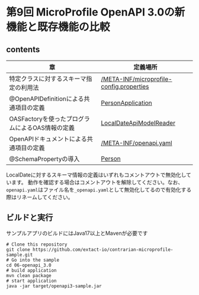 # 第9回 MicroProfile OpenAPI 3.0の新機能と既存機能の比較

## contents 
|章|定義場所|
| ---------- | --- |
| 特定クラスに対するスキーマ指定の利用法 |[/META-INF/microprofile-config.properties](src/main/resources/META-INF/microprofile-config.properties)|
| @OpenAPIDefinitionによる共通項目の定義 |[PersonApplication](src/main/java/io/extact/mp/sample/openapi3/PersonApplication.java)|
| OASFactoryを使ったプログラムによるOAS情報の定義 |[LocalDateApiModelReader](src/main/java/io/extact/mp/sample/openapi3/reader/LocalDateApiModelReader.java)|
| OpenAPIドキュメントによる共通項目の定義 |[/META-INF/openapi.yaml](src/main/resources/META-INF/_openapi.yaml)|
| @SchemaPropertyの導入 |[Person](src/main/java/io/extact/mp/sample/openapi3/resource/Person.java)|

LocalDateに対するスキーマ情報の定義はいずれもコメントアウトで無効化しています。
動作を確認する場合はコメントアウトを解除してください。なお、`openapi.yaml`はファイル名を`_openapi.yaml`として無効化してるので有効化する際はリネームしてください。

## ビルドと実行
サンプルアプリのビルドにはJava17以上とMavenが必要です

```shell
# Clone this repository
git clone https://github.com/extact-io/contrarian-microprofile-sample.git
# Go into the sample
cd 06-openapi_3.0
# build application
mvn clean package
# start application
java -jar target/openapi3-sample.jar
```
